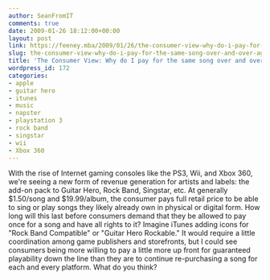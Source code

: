 ```yaml
---
author: SeanFromIT
comments: true
date: 2009-01-26 18:12:00+00:00
layout: post
link: https://feeney.mba/2009/01/26/the-consumer-view-why-do-i-pay-for-the-same-song-over-and-over-again/
slug: the-consumer-view-why-do-i-pay-for-the-same-song-over-and-over-again
title: 'The Consumer View: Why do I pay for the same song over and over again?'
wordpress_id: 172
categories:
- apple
- guitar hero
- itunes
- music
- napster
- playstation 3
- rock band
- singstar
- wii
- Xbox 360
---
```


With the rise of Internet gaming consoles like the PS3, Wii, and Xbox 360, we're seeing a new form of revenue generation for artists and labels: the add-on pack to Guitar Hero, Rock Band, Singstar, etc. At generally $1.50/song and $19.99/album, the consumer pays full retail price to be able to sing or play songs they likely already own in physical or digital form. How long will this last before consumers demand that they be allowed to pay once for a song and have all rights to it? Imagine iTunes adding icons for "Rock Band Compatible" or "Guitar Hero Rockable." It would require a little coordination among game publishers and storefronts, but I could see consumers being more willing to pay a little more up front for guaranteed playability down the line than they are to continue re-purchasing a song for each and every platform. What do you think?
